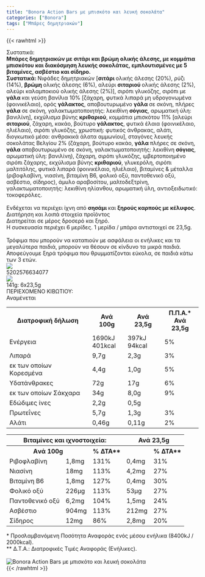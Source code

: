 ```yaml
---
title: "Bonora Action Bars με μπισκότο και λευκή σοκολάτα"
categories: ["Bonora"]
tags: ["Μπάρες δημητριακών"]
---
```

{{< rawhtml >}}

<div class="sload51"><div class="product"><div id="sistatika">Συστατικά:</div><div class="alltext"><strong>Μπάρες δημητριακών με σιτάρι και βρώμη ολικής άλεσης, με κομμάτια μπισκότου και διακόσμηση λευκής σοκολάτας, εμπλουτισμένες με 5 βιταμίνες, ασβέστιο και σίδηρο.&nbsp;</strong><br><strong>Συστατικά: </strong>Νιφάδες δημητριακών [<strong>σιτάρι </strong>ολικής άλεσης (20%), ρύζι (14%), <strong>βρώμη </strong>ολικής άλεσης (6%), αλεύρι <strong>σιταριού </strong>ολικής άλεσης (2%), αλεύρι καλαμποκιού ολικής άλεσης (2%)], σιρόπι γλυκόζης, σιρόπι με <strong>γάλα </strong>και γεύση βανίλια 10% [ζάχαρη, φυτικά λιπαρά μη υδρογονωμένα (φοινικέλαιο), ορός <strong>γάλακτος</strong>, αποβουτυρωμένο <strong>γάλα </strong>σε σκόνη, πλήρες <strong>γάλα </strong>σε σκόνη, γαλακτωματοποιητής: λεκιθίνη <strong>σόγιας</strong>, αρωματική ύλη: βανιλίνη], εκχύλισμα βύνης <strong>κριθαριού</strong>, κομμάτια μπισκότου 11% [αλεύρι <strong>σιταριού</strong>, ζάχαρη, κακάο, βούτυρο <strong>γάλακτος</strong>, φυτικά έλαια (φοινικέλαιο, ηλιέλαιο), σιρόπι γλυκόζης, χρωστική: φυτικός άνθρακας, αλάτι, διογκωτικό μέσο: ανθρακικά άλατα αμμωνίου], σταγόνες λευκής σοκολάτας Βελγίου 2% (ζάχαρη, βούτυρο κακάο, <strong>γάλα </strong>πλήρες σε σκόνη, <strong>γάλα </strong>αποβουτυρωμένο σε σκόνη, γαλακτωματοποιητής: λεκιθίνη <strong>σόγιας</strong>, αρωματική ύλη: βανιλίνη), ζάχαρη, σιρόπι γλυκόζης, ιμβερτοποιημένο σιρόπι ζάχαρης, εκχύλισμα βύνης <strong>κριθαριού</strong>, γλυκερόλη, σιρόπι μαλτιτόλης, φυτικά λιπαρά (φοινικέλαιο, ηλιέλαιο), βιταμίνες &amp; μέταλλα (ριβοφλαβίνη, νιασίνη, βιταμίνη Β6, φολικό οξύ, παντοθενικό οξύ, ασβέστιο, σίδηρος), άμυλο αραβοσίτου, μαλτοδεξτρίνη, γαλακτωματοποιητής: λεκιθίνη ηλίανθου, αρωματική ύλη, αντιοξειδωτικό: τοκοφερόλες.<br><br>Ενδέχεται να περιέχει ίχνη από <strong>σησάμι </strong>και <strong>ξηρούς καρπούς με κέλυφος</strong>.</div><div id="loipa">Διατήρηση και λοιπά στοιχεία προϊόντος</div><div class="alltext">Διατηρείται σε μέρος δροσερό και ξηρό.<br>H συσκευασία περιέχει 6 μερίδες. 1 μερίδα / μπάρα αντιστοιχεί σε 23,5g.<br><br>Τρόφιμα που μπορούν να καταπιούν με ασφάλεια οι ενήλικες και τα μεγαλύτερα παιδιά, μπορούν να θέσουν σε κίνδυνο τα μικρά παιδιά. Αποφεύγουμε ξηρά τρόφιμα που θρυμματίζονται εύκολα, σε παιδιά κάτω των 3 ετών.</div><div id="barcode"><div id="barimage"><img src="https://sites.google.com/site/sklplfiles/files/barcode.png"></div><span id="bartext">5202576634077</span></div><div id="varos"><div id="varosimage"><img src="https://sites.google.com/site/sklplfiles/files/varos.png"></div><span id="varostext">141g: 6x23,5g</span></div><div id="kivotio">ΠΕΡΙΕΧΟΜΕΝΟ ΚΙΒΩΤΙΟΥ:<br>Αναμένεται</div><div class="tabout"><table id="diatable"><tbody><tr><th>Διατροφική δήλωση</th><th>Ανά 100g</th><th>Ανά 23,5g</th><th>Π.Π.Α.*<br>Ανά 23,5g</th></tr><tr><td class="texr2">Ενέργεια</td><td class="texr">1690kJ<br>401kcal</td><td class="texr">397kJ<br>94kcal</td><td class="texr">5%</td></tr><tr><td class="texr2">Λιπαρά</td><td class="texr">9,7g</td><td class="texr">2,3g</td><td class="texr">3%</td></tr><tr><td class="gray">εκ των οποίων Kορεσμένα</td><td class="gray2">4,4g</td><td class="gray2">1,0g</td><td class="gray2">5%</td></tr><tr><td class="texr2">Υδατάνθρακες</td><td class="texr">72g</td><td class="texr">17g</td><td class="texr">6%</td></tr><tr><td class="gray">εκ των οποίων Σάκχαρα</td><td class="gray2">34g</td><td class="gray2">8,0g</td><td class="gray2">9%</td></tr><tr><td class="texr2">Eδώδιμες ίνες</td><td class="texr">2,2g</td><td class="texr">0,5g</td><td class="texr"></td></tr><tr><td class="texr2">Πρωτεΐνες</td><td class="texr">5,7g</td><td class="texr">1,3g</td><td class="texr">3%</td></tr><tr><td class="texr2">Αλάτι</td><td class="texr">0,46g</td><td class="texr">0,11g</td><td class="texr">2%</td></tr></tbody></table></div><div class="keno"></div><div class="tabout"><table id="diatable"><tbody><tr><th colspan="3"><strong>Βιταμίνες και ιχνοστοιχεία:</strong></th><th colspan="2"><strong>Ανά 23,5g</strong></th></tr><tr><th colspan="2"><strong>Aνά 100g</strong></th><th><strong>% ΔΤΑ**</strong></th><th>&nbsp;</th><th><strong>% ΔΤΑ**</strong></th></tr><tr><td class="texr2">Ριβοφλαβίνη</td><td class="texr">1,8mg</td><td class="texr">131%</td><td class="texr">0,4mg</td><td class="texr">31%</td></tr><tr><td class="texr2">Νιασίνη</td><td class="texr">18mg</td><td class="texr">113%</td><td class="texr">4,2mg</td><td class="texr">27%</td></tr><tr><td class="texr2">Βιταμίνη Β6</td><td class="texr">1,8mg</td><td class="texr">127%</td><td class="texr">0,4mg</td><td class="texr">30%</td></tr><tr><td class="texr2">Φολικό οξύ</td><td class="texr">226μg</td><td class="texr">113%</td><td class="texr">53μg</td><td class="texr">27%</td></tr><tr><td class="texr2">Παντοθενικό οξύ</td><td class="texr">6,2mg</td><td class="texr">104%</td><td class="texr">1,5mg</td><td class="texr">24%</td></tr><tr><td class="texr2">Ασβέστιο</td><td class="texr">904mg</td><td class="texr">113%</td><td class="texr">212mg</td><td class="texr">27%</td></tr><tr><td class="texr2">Σίδηρος</td><td class="texr">12mg</td><td class="texr">86%</td><td class="texr">2,8mg</td><td class="texr">20%</td></tr></tbody></table></div><div class="alltext">* Προσλαμβανόμενη Ποσότητα Αναφοράς ενός μέσου ενήλικα (8400kJ / 2000kcal).<br>** Δ.Τ.Α.: Διατροφικές Τιμές Αναφοράς (Ενήλικες).</div><br><div class="pimg"><img alt="Bonora Action Bars με μπισκότο και λευκή σοκολάτα" title="Bonora Action Bars με μπισκότο και λευκή σοκολάτα" src="/media/images/bonora-action-bars-me-mpiskoto-kai-leukh-sokolata.jpg"></div></div></div>
{{< /rawhtml >}}


